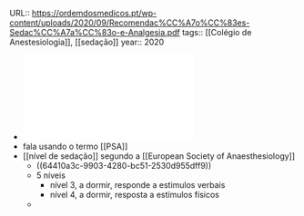 URL:: https://ordemdosmedicos.pt/wp-content/uploads/2020/09/Recomendac%CC%A7o%CC%83es-Sedac%CC%A7a%CC%83o-e-Analgesia.pdf
tags:: [[Colégio de Anestesiologia]], [[sedação]]
year:: 2020

- ![Recomendações-Sedação-e-Analgesia.pdf](../assets/Recomendações-Sedação-e-Analgesia_1681984011667_0.pdf)
- fala usando o termo [[PSA]]
- [[nível de sedação]] segundo a [[European Society of Anaesthesiology]]
	- ((64410a3c-9903-4280-bc51-2530d955dff9))
	- 5 níveis
		- nível 3, a dormir, responde a estimulos verbais
		- nível 4, a dormir, resposta a estímulos físicos
	-